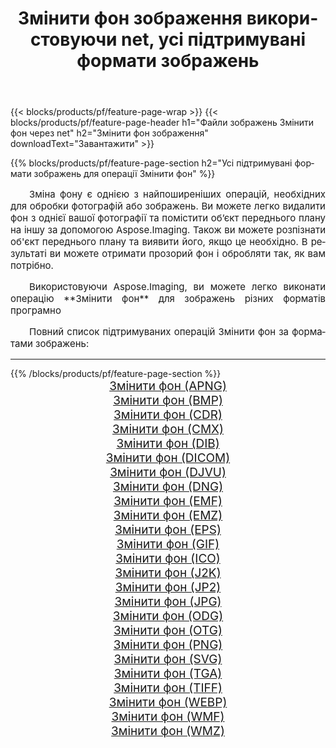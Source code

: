 ﻿---
title: Змінити фон зображення використовуючи net, усі підтримувані формати зображень 
weight: 3920
url: /uk/net/change-background 
lang: uk
langdirlevel: 2
locales: zh-hans,ja,it,ru,de,es,fr,nl,id,lt,pl,pt,vi,tr,ko,zh-hant,ar,hi,th,sv,cs,uk,he
description: Використовуючи Aspose.Imaging, ви можете легко Змінити фон зображення використовуючи  net
---

{{< blocks/products/pf/feature-page-wrap >}}
{{< blocks/products/pf/feature-page-header h1="Файли зображень Змінити фон через net" h2="Змінити фон зображення" downloadText="Завантажити" >}}


{{% blocks/products/pf/feature-page-section  h2="Усі підтримувані формати зображень для операції Змінити фон" %}}
<p align="justify" style="text-indent:2em;font-size:15px;">
Зміна фону є однією з найпоширеніших операцій, необхідних для обробки фотографій або зображень. Ви можете легко видалити фон з однієї вашої фотографії та помістити об’єкт переднього плану на іншу за допомогою Aspose.Imaging. Також ви можете розпізнати об'єкт переднього плану та виявити його, якщо це необхідно. В результаті ви можете отримати прозорий фон і обробляти так, як вам потрібно.
</p>
<p align="justify" style="text-indent:2em;font-size:15px;">
Використовуючи Aspose.Imaging, ви можете легко виконати операцiю **Змінити фон** для  зображень різних форматів програмно
</p>
<p align="justify" style="text-indent:2em;font-size:15px;">
Повний список підтримуваних операцій Змінити фон за форматами зображень:
</p>
<hr/>
{{% /blocks/products/pf/feature-page-section %}}
<div class="container-fluid productfamilypage bg-gray">
    <div class="convertypes bg-gray agp-content section">
        <div class="container">
		<div class="row other-converters" style="gap: 10px;font-size: 19px;text-align:center;">
		    <div class='col-md-2 other-converter remove-lp remove-rp'><a href="/imaging/uk/net/change-background/apng" style="padding:15px;">Змінити фон (APNG)</a></div><div class='col-md-2 other-converter remove-lp remove-rp'><a href="/imaging/uk/net/change-background/bmp" style="padding:15px;">Змінити фон (BMP)</a></div><div class='col-md-2 other-converter remove-lp remove-rp'><a href="/imaging/uk/net/change-background/cdr" style="padding:15px;">Змінити фон (CDR)</a></div><div class='col-md-2 other-converter remove-lp remove-rp'><a href="/imaging/uk/net/change-background/cmx" style="padding:15px;">Змінити фон (CMX)</a></div><div class='col-md-2 other-converter remove-lp remove-rp'><a href="/imaging/uk/net/change-background/dib" style="padding:15px;">Змінити фон (DIB)</a></div><div class='col-md-2 other-converter remove-lp remove-rp'><a href="/imaging/uk/net/change-background/dicom" style="padding:15px;">Змінити фон (DICOM)</a></div><div class='col-md-2 other-converter remove-lp remove-rp'><a href="/imaging/uk/net/change-background/djvu" style="padding:15px;">Змінити фон (DJVU)</a></div><div class='col-md-2 other-converter remove-lp remove-rp'><a href="/imaging/uk/net/change-background/dng" style="padding:15px;">Змінити фон (DNG)</a></div><div class='col-md-2 other-converter remove-lp remove-rp'><a href="/imaging/uk/net/change-background/emf" style="padding:15px;">Змінити фон (EMF)</a></div><div class='col-md-2 other-converter remove-lp remove-rp'><a href="/imaging/uk/net/change-background/emz" style="padding:15px;">Змінити фон (EMZ)</a></div><div class='col-md-2 other-converter remove-lp remove-rp'><a href="/imaging/uk/net/change-background/eps" style="padding:15px;">Змінити фон (EPS)</a></div><div class='col-md-2 other-converter remove-lp remove-rp'><a href="/imaging/uk/net/change-background/gif" style="padding:15px;">Змінити фон (GIF)</a></div><div class='col-md-2 other-converter remove-lp remove-rp'><a href="/imaging/uk/net/change-background/ico" style="padding:15px;">Змінити фон (ICO)</a></div><div class='col-md-2 other-converter remove-lp remove-rp'><a href="/imaging/uk/net/change-background/j2k" style="padding:15px;">Змінити фон (J2K)</a></div><div class='col-md-2 other-converter remove-lp remove-rp'><a href="/imaging/uk/net/change-background/jp2" style="padding:15px;">Змінити фон (JP2)</a></div><div class='col-md-2 other-converter remove-lp remove-rp'><a href="/imaging/uk/net/change-background/jpg" style="padding:15px;">Змінити фон (JPG)</a></div><div class='col-md-2 other-converter remove-lp remove-rp'><a href="/imaging/uk/net/change-background/odg" style="padding:15px;">Змінити фон (ODG)</a></div><div class='col-md-2 other-converter remove-lp remove-rp'><a href="/imaging/uk/net/change-background/otg" style="padding:15px;">Змінити фон (OTG)</a></div><div class='col-md-2 other-converter remove-lp remove-rp'><a href="/imaging/uk/net/change-background/png" style="padding:15px;">Змінити фон (PNG)</a></div><div class='col-md-2 other-converter remove-lp remove-rp'><a href="/imaging/uk/net/change-background/svg" style="padding:15px;">Змінити фон (SVG)</a></div><div class='col-md-2 other-converter remove-lp remove-rp'><a href="/imaging/uk/net/change-background/tga" style="padding:15px;">Змінити фон (TGA)</a></div><div class='col-md-2 other-converter remove-lp remove-rp'><a href="/imaging/uk/net/change-background/tiff" style="padding:15px;">Змінити фон (TIFF)</a></div><div class='col-md-2 other-converter remove-lp remove-rp'><a href="/imaging/uk/net/change-background/webp" style="padding:15px;">Змінити фон (WEBP)</a></div><div class='col-md-2 other-converter remove-lp remove-rp'><a href="/imaging/uk/net/change-background/wmf" style="padding:15px;">Змінити фон (WMF)</a></div><div class='col-md-2 other-converter remove-lp remove-rp'><a href="/imaging/uk/net/change-background/wmz" style="padding:15px;">Змінити фон (WMZ)</a></div>
                </div>
        </div>
    </div>
</div>
<br/>
